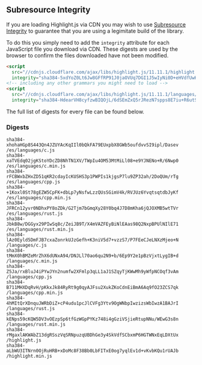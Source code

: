 ## Subresource Integrity

If you are loading Highlight.js via CDN you may wish to use [Subresource Integrity](https://developer.mozilla.org/en-US/docs/Web/Security/Subresource_Integrity) to guarantee that you are using a legimitate build of the library.

To do this you simply need to add the `integrity` attribute for each JavaScript file you download via CDN. These digests are used by the browser to confirm the files downloaded have not been modified.

```html
<script
  src="//cdnjs.cloudflare.com/ajax/libs/highlight.js/11.11.1/highlight.min.js"
  integrity="sha384-5xdYoZ0Lt6Jw8GFfRP91J0jaOVUq7DGI1J5wIyNi0D+eHVdfUwHR4gW6kPsw489E"></script>
<!-- including any other grammars you might need to load -->
<script
  src="//cdnjs.cloudflare.com/ajax/libs/highlight.js/11.11.1/languages/go.min.js"
  integrity="sha384-HdearVH8cyfzwBIQOjL/6dSEmZxQ5rJRezN7spps8E7iu+R6utS8c2ab0AgBNFfH"></script>
```

The full list of digests for every file can be found below.

### Digests

```
sha384-xhohaHGp8S443Qn4JZUYAcKqIIl0bQkFA79EUxpbX8GWb5oufdvvSI9ipl/Dasev /es/languages/c.js
sha384-xaTVEdq02jgKStoYDcZD8NhTN1XV/TWpIu4OM53MtMiLl08+e9YJNENo+R/6Nwp0 /es/languages/c.min.js
sha384-rFCBWxbZHxZD51qKR2cdayIcKUSHS3p1PWPIs1kjgsP7lu9ZP32ah/2DoQUm/rTg /es/languages/cpp.js
sha384-+1Koxl0St78gEZW5CpFK+dbLp7yNsfwLzzQUsSGimV4k/RVJUz6YvqtsqtdbJyKf /es/languages/cpp.min.js
sha384-JFRCn12yvr0NDhxPY8oZDk/G2Tjm7bGmqXy28Y0bq4J7D8mKha6jQJOXMB5wtTVr /es/languages/rust.js
sha384-JbkB8w/DGGyx29PIwSq8c/ZeiJB9T/X4mVAZFEyBiNlEAas98Q2NxpBPUlNIlE71 /es/languages/rust.min.js
sha384-lAz0Eyld5DmFJB7cxaZonrkUJzGefh+K3niV5d7+vzzS7/P7FEeCJeLNXzMjeo+N /languages/c.js
sha384-tMmX0hBMZeMrZhX6dUNxA94/DNJLl70ao6qu2N9+b/6Ep9Y2e1pBzVjxtLygIB+d /languages/c.min.js
sha384-Z5Ja/rxBluJ4iPYwJYn2numfw2XFmlp3qLL1aJ1SZqyTjKWwMh9yWfpNCOqf3vAm /languages/cpp.js
sha384-B711MHXDqRvH/pKkxJk84RyRt9g0qyAJFsu2XukZKoCdnEiBmA6Aq9fO23ZCS7qk /languages/cpp.min.js
sha384-4hMItQrXDnquJWRbDiZ+cP4udu1pcJlCVFg3Ytv9OgWNbpIwzizsWbIwzA1BAJrI /languages/rust.js
sha384-kENps59cKQW5DV3vOEzpSp6tfGzWGpPYKz748i4gGziVSjieRtupNNu/WEwG3s8n /languages/rust.min.js
sha384-rMgaxlAKWAbZ13dgRSszVqSRNpuzqUBDhGe3y4SkVdfSCbxmP6HGTWNxEqLDXtUx /highlight.js
sha384-aLbWU3ITNrn0OjRuHRB+xDoMc8F38Bb0LbFITxE0og7yqlEv1d+vKvbKQu1rUAJb /highlight.min.js
```

